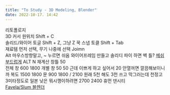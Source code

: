 ```yaml
---
title: "To Study - 3D Modeling, Blender"
date: 2022-10-17. 14:42
---
```


리토폴로지  
3D 커서 원위치 Shift + C  
솔리드/와이어 토글 Shift + Z, 그냥 Z 꾹
스냅 토클 Shift + Tab  
재료템 먼저 선택, 무기 나중에 선택 Joimn  
Alt 마우스방향말고, ~ 누르면 쉬움
와이어프레임 만들고 솔리디 파이 하면 벽 틀?
[메쉬 부드럽게](https://longtime0423.postype.com/post/10045292)
ALT N 재계산
창틀 50  
전체 창 600 1800
개별 창 50 50
근데 이쁘게 하고 싶어서 20
안열꺼면 깔끔해보이니까
복도 1500 1800
문 900 1800 / 2100
원래 5천 해도 3천 쓰고 막그러는데
천정고 3미타정도로 일본 낮은 뭐시깽이하려면 2700 2400
휴먼 덴시티  
[Favela/Slum 블렌더](https://barell4.gumroad.com/l/favelagenerator?recommended_by=search&_ga=2.134772723.349083529.1661141255-339463231.1661141255&_gl=1*dqamgw*_ga*MzM5NDYzMjMxLjE2NjExNDEyNTU.*_ga_6LJN6D94N6*MTY2MTI0ODkzOC4xMC4xLjE2NjEyNDkyNzAuMC4wLjA)